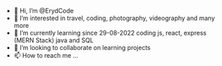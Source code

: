- 👋 Hi, I’m @ErydCode
- 👀 I’m interested in travel, coding, photography, videography and many more
- 🌱 I’m currently learning since 29-08-2022 coding js, react, express (MERN Stack)
java and SQL 
- 💞️ I’m looking to collaborate on learning projects
- 📫 How to reach me ...
